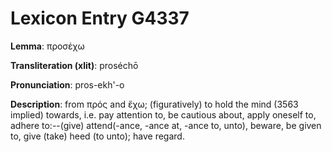 # Lexicon Entry G4337

**Lemma**: προσέχω

**Transliteration (xlit)**: proséchō

**Pronunciation**: pros-ekh'-o

**Description**:
from πρός and ἔχω; (figuratively) to hold the mind (3563 implied) towards, i.e. pay attention to, be cautious about, apply oneself to, adhere to:--(give) attend(-ance, -ance at, -ance to, unto), beware, be given to, give (take) heed (to unto); have regard.
